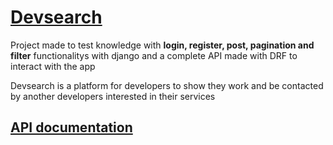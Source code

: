 <h1><a href="https://developersearch-project.herokuapp.com/">Devsearch</a></h1>

<p>Project made to test knowledge with <strong>login, register, post, pagination and filter</strong> functionalitys with django and a complete API made with DRF to interact with the app<p>

<p>Devsearch is a platform for developers to show they work and be contacted by another developers interested in their services</p>

  
<h2><a href="https://developersearch-project.herokuapp.com/api/schema/redoc/">API documentation</a></h2>
